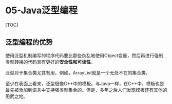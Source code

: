 # 05-Java泛型编程

[TOC]

## 泛型编程的优势

使用泛型机制编写的程序代码要比那些杂乱地使用Object变量，然后再进行强制类型转换的代码具有更好的**安全性和可读性**。

泛型对于集合类尤其有用，例如，ArrayList就是一个无处不在的集合类。

至少在表面上看来，泛型很像C++中的模板。与Java一样，在C++中，模板也是最先被添加到语言中支持强类型集合的。但是，多年之后人们发现模板还有其他的用武之地。

